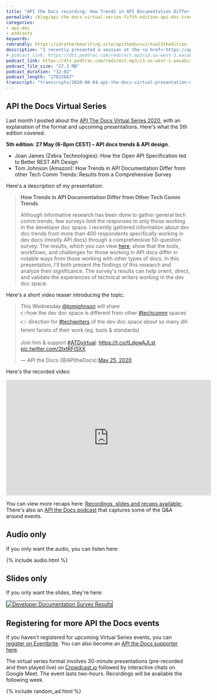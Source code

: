 ```yaml
---
title: "API the Docs recording: How Trends in API Documentation Differ from other Tech Comm Trends"
permalink: /blog/api-the-docs-virtual-series-fifth-edition-api-doc-trends-design/
categories:
- api-doc
- podcasts
keywords:
rebrandly: https://idratherbewriting.site/apithedocsvirtual5thedition
description: "I recently presented a session at the <a href='https://apithedocs.org/virtual'>API the Docs virtual series</a> on Wednesday, May 27, 2020, as part of the <i>5th edition</i>. My session covered dev doc trends, and another session covered API design. A recording of my presentation is available below."
# podcast_link: https://dts.podtrac.com/redirect.mp3/s3.us-west-1.wasabisys.com/idbwmedia.com/podcasts/apithedocs_virtualseries_trends.mp3
podcast_link: https://dts.podtrac.com/redirect.mp3/s3.us-west-1.wasabisys.com/idbwmedia.com/podcasts/apithedocs_virtualseries_trends.mp3
podcast_file_size: "27.3 MB"
podcast_duration: "32:02"
podcast_length: "27022667"
transcript: "transcripts/2020-06-04-api-the-docs-virtual-presentation-dev-doc-survey-results.html"
---
```


## API the Docs Virtual Series

Last month I posted about the [API The Docs Virtual Series 2020](https://idratherbewriting.com/blog/api-the-docs-virtual-conference-2020/), with an explanation of the format and upcoming presentations. Here's what the 5th edition covered:

**5th edition: 27 May (6-8pm CEST) – API docs trends & API design**.

* Joan James (Zebra Technologies): How the Open API Specification led to Better REST API Design
* Tom Johnson (Amazon): How Trends in API Documentation Differ from other Tech Comm Trends: Results from a Comprehensive Survey

Here's a description of my presentation:

> **How Trends in API Documentation Differ from Other Tech Comm Trends**
>
> Although informative research has been done to gather general tech comm trends, few surveys limit the responses to only those working in the developer doc space. I recently gathered information about dev doc trends from more than 400 respondents specifically working in dev docs (mostly API docs) through a comprehensive 50-question survey. The results, which you can view <a href="https://www.questionpro.com/t/PGhS9ZgCFE">here</a>, show that the tools, workflows, and challenges for those working in API docs differ in notable ways from those working with other types of docs. In this presentation, I'll both present the findings of this research and analyze their significance. The survey's results can help orient, direct, and validate the experiences of technical writers working in the dev doc space.

Here's a short video teaser introducing the topic:

<blockquote class="twitter-tweet"><p lang="en" dir="ltr">This Wednesday <a href="https://twitter.com/tomjohnson?ref_src=twsrc%5Etfw">@tomjohnson</a> will share<br>👉how the dev doc space is different from other <a href="https://twitter.com/hashtag/techcomm?src=hash&amp;ref_src=twsrc%5Etfw">#techcomm</a> spaces<br>👉 direction for <a href="https://twitter.com/hashtag/techwriters?src=hash&amp;ref_src=twsrc%5Etfw">#techwriters</a> of the dev doc space about so many different facets of their work (eg. tools &amp; standards)<br><br>Join him &amp; support <a href="https://twitter.com/hashtag/ATDvirtual?src=hash&amp;ref_src=twsrc%5Etfw">#ATDvirtual</a>: <a href="https://t.co/tLdgwAJLst">https://t.co/tLdgwAJLst</a> <a href="https://t.co/2txtRFlSXX">pic.twitter.com/2txtRFlSXX</a></p>&mdash; API the Docs (@APItheDocs) <a href="https://twitter.com/APItheDocs/status/1264972072167636992?ref_src=twsrc%5Etfw">May 25, 2020</a></blockquote> <script async src="https://platform.twitter.com/widgets.js" charset="utf-8"></script>

Here's the recorded video:

<iframe width="560" height="315" src="https://www.youtube.com/embed/swktxdNozXU" frameborder="0" allow="accelerometer; autoplay; encrypted-media; gyroscope; picture-in-picture" allowfullscreen></iframe>

You can view more recaps here: [Recordings, slides and recaps available:](https://pronovix.com/event/api-docs-virtual-2020). There's also an [API the Docs podcast](https://anchor.fm/api-the-docs-podcast) that captures some of the Q&A around events.

## Audio only

If you only want the audio, you can listen here:

{% include audio.html %}

## Slides only

If you only want the slides, they're here:

<a href="../learnapidoc/slides/devdoctrends_results.html"><img src="https://s3.us-west-1.wasabisys.com/idbwmedia.com/images/api/devdoctrendssurveyresultstitle.png" alt="Developer Documentation Survey Results" style="max-width:500px; border: 1px solid #444"  /></a>

## Registering for more API the Docs events

If you haven't registered for upcoming Virtual Series events, you can [register on Eventbrite](https://www.eventbrite.com/e/api-the-docs-virtual-series-tickets-100381696356?utm_medium=referral&utm_source=eventpage). You can also become an [API the Docs supporter here](https://ti.to/pronovix/api-the-docs-virtual-series).

The virtual series format involves 30-minute presentations (pre-recorded and then played live) on [Crowdcast.io](https://www.crowdcast.io/e/ex4wbvhn) followed by interactive chats on Google Meet. The event lasts two-hours. Recordings will be available the following week.

{% include random_ad.html %}
